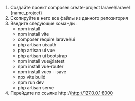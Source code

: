 1. Создайте проект composer create-project laravel/laravel {name_project}
2. Скопируйте в него все файлы из данного репозитория
3. Введите следующие команды:
   - npm install
   - npm install vite
   - composer require laravel/ui
   - php artisan ui:auth
   - php artisan ui vue
   - php artisan ui bootstrap
   - npm install vue@latest
   - npm install vue-router
   - npm install vuex --save
   - npx vite build
   - npm run dev
   - php artisan serve
4. Перейдите по ссылке http://http://127.0.0.1:8000
